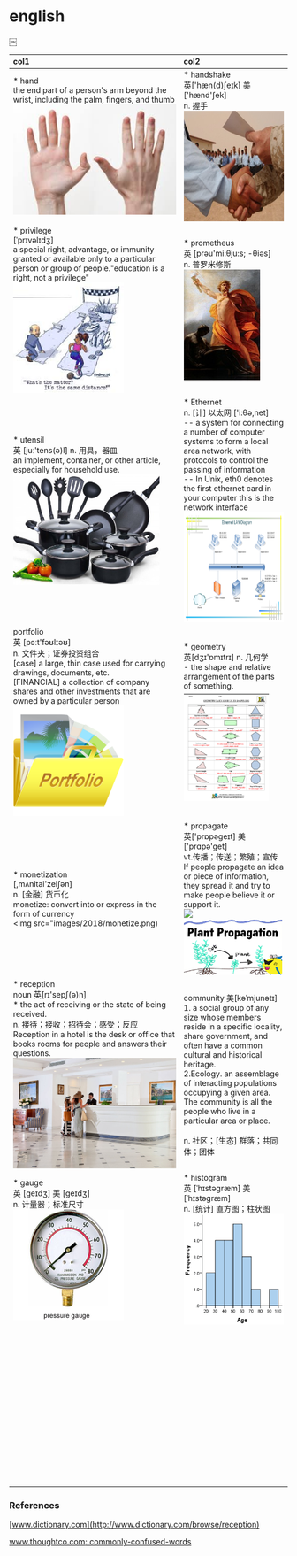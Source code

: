 # english
￼

|col1|col2|
|:---|:---|
|* hand<br/>the end part of a person's arm beyond the wrist, including the palm, fingers, and thumb<br/><img src="images/2018/hand.jpeg" height="200">|* handshake<br/>英['hæn(d)ʃeɪk] 美['hænd'ʃek]<br/>n. 握手<br/><img src="images/2018/handshake.jpg" height="200">|
|* privilege<br/>[ˈprɪvəlɪdʒ]<br/>a special right, advantage, or immunity granted or available only to a particular person or group of people."education is a right, not a privilege"<br/><img src="images/2018/priviledge.jpeg" height="200">|* prometheus<br/>英  [prəu'mi:θju:s; -θiəs]<br/>n. 普罗米修斯<br/><img src="images/2018/prometheus.jpg" height="200">|
| * utensil<br/>英  [juː'tens(ə)l] n. 用具，器皿 <br/>an implement, container, or other article, especially for household use.<br/><img src="images/2018/utensil.jpg" height="200">| * Ethernet<br/>n. [计] 以太网 ['i:θə,net]<br/>-- a system for connecting a number of computer systems to form a local area network, with protocols to control the passing of information<br/>-- In Unix, eth0 denotes the first ethernet card in your computer this is the network interface<br/><img src="images/2018/ethernet.png" height="200">|
|portfolio<br/>英  [pɔːt'fəʊlɪəʊ]<br/>n. 文件夹；证券投资组合<br/>[case] a large, thin case used for carrying drawings, documents, etc.<br/>[FINANCIAL] a collection of company shares and other investments that are owned by a particular person <br/> <img src="images/2018/portfolio.png" height="200"> |* geometry <br/>英[dʒɪ'ɒmɪtrɪ] n. 几何学<br/>- the shape and relative arrangement of the parts of something.<br/><img src="images/2018/geometry.gif" height="200">|
| * monetization <br/> [,mʌnitai'zeiʃən] <br/>n. [金融] 货币化<br/>monetize: convert into or express in the form of currency<br/> <img src="images/2018/monetize.png) | * propagate<br/>英['prɒpəgeɪt] 美['prɑpə'get]<br/>vt.传播；传送；繁殖；宣传<br/>If people propagate an idea or piece of information, they spread it and try to make people believe it or support it.<br/> <img src="images/2018/propagate1.jpeg" height="100"><br/><img src="images/2018/propagate2.png" height="100">|
|* reception <br/>noun 英[rɪ'sepʃ(ə)n]<br/>* the act of receiving or the state of being received.<br/>n. 接待；接收；招待会；感受；反应<br/>Reception in a hotel is the desk or office that books rooms for people and answers their questions.<br/><img src="images/2018/reception.jpg" height="200">|community 美[kəˈmjunətɪ]<br/> 1. a social group of any size whose members reside in a specific locality, share government, and often have a common cultural and historical heritage. <br/>2.Ecology. an assemblage of interacting populations occupying a given area. <br/>The community is all the people who live in a particular area or place.<br/><br/>n. 社区；[生态] 群落；共同体；团体|
|* gauge<br/>英 [ɡeɪdʒ] 美 [ɡeɪdʒ]<br/>n. 计量器；标准尺寸<br/><img src="images/2019/gauge.jpg" height="200">|* histogram<br/> 英 [ˈhɪstəɡræm] 美[ˈhɪstəɡræm]<br/>n. [统计] 直方图；柱状图<br/><img src="images/2019/histogram.png" height="200">|
|<br/><br/><br/>|<br/><br/><br/>|
|<br/><br/><br/>|<br/><br/><br/>|
|<br/><br/><br/>|<br/><br/><br/>|
|<br/><br/><br/>|<br/><br/><br/>|
|<br/><br/><br/>|<br/><br/><br/>|
|||


### References
[www.dictionary.com](http://www.dictionary.com/browse/reception)

[www.thoughtco.com: commonly-confused-words](https://www.thoughtco.com/commonly-confused-words-4133042)<br/>

[]()<br/>

[]()<br/>

[]()<br/>

[]()<br/>
